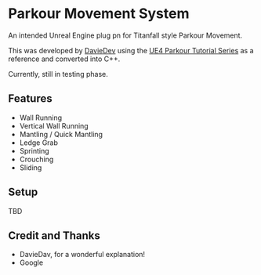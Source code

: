 # Parkour Movement System
An intended Unreal Engine plug pn for Titanfall style Parkour Movement.

This was developed by [DavieDev](https://www.youtube.com/@DavieDev/featured) using the [UE4 Parkour Tutorial Series](https://www.youtube.com/playlist?list=PLpDmNjTYiMsbdfgEMAbih5pAWVz_Q7Rh9) as a reference and converted into C++.

Currently, still in testing phase.

## Features
- Wall Running
- Vertical Wall Running
- Mantling / Quick Mantling
- Ledge Grab
- Sprinting
- Crouching
- Sliding

## Setup
TBD

## Credit and Thanks
- DavieDav, for a wonderful explanation!
- Google